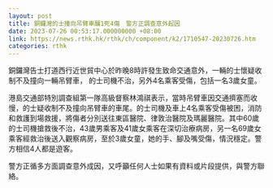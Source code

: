 ```yaml
---
layout: post
title: 銅鑼灣的士撞向吊臂車釀1死4傷　警方正調查意外起因
date: 2023-07-26 00:53:17.000000000 +08:00
link: https://news.rthk.hk/rthk/ch/component/k2/1710547-20230726.htm
categories: rthk
---
```


銅鑼灣告士打道西行近世貿中心於昨晚8時許發生致命交通意外，一輛的士懷疑收制不及撞向一輛吊臂車， 的士司機不治，另外4名乘客受傷，包括一名3歲女童。

港島交通部特別調查組第一隊高級督察林鴻祺表示，當時吊臂車因交通擠塞而收慢，的士疑收制不及撞向吊臂車的車尾。的士司機及車上4名乘客受傷被困，消防和救護到場救援，將傷者分別送往東區醫院、律敦治醫院及瑪麗醫院。其中60歲的士司機搶救後不治，43歲男乘客及41歲女乘客在深切治療病房，另一名69歲女乘客經救治後送入觀察病房，至於3歲女童，她的手、腳及嘴受傷，情況穩定。警方相信4人都是遊客。

警方正循多方面調查意外成因，又呼籲任何人士如果有資料或片段提供，與警方聯絡。
